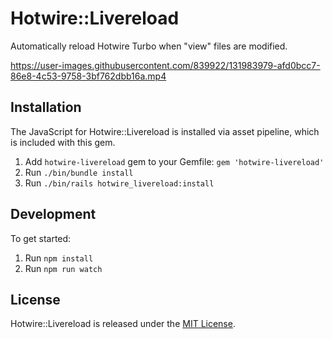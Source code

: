 # Hotwire::Livereload

Automatically reload Hotwire Turbo when "view" files are modified.

https://user-images.githubusercontent.com/839922/131983979-afd0bcc7-86e8-4c53-9758-3bf762dbb16a.mp4

## Installation

The JavaScript for Hotwire::Livereload is installed via asset pipeline, which is included with this gem.

1. Add `hotwire-livereload` gem to your Gemfile: `gem 'hotwire-livereload'`
2. Run `./bin/bundle install`
3. Run `./bin/rails hotwire_livereload:install`

## Development

To get started:

1. Run `npm install`
2. Run `npm run watch`

## License

Hotwire::Livereload is released under the [MIT License](https://opensource.org/licenses/MIT).
